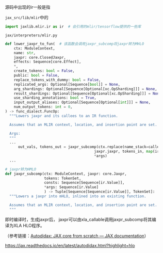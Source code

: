 

源码中出现的ir一般是指



`jax_src/lib/mlir`中的

```python
import jaxlib.mlir.ir as ir  # 会引用的mlir/tensorflow提供的一些库

```





`jax/interpreters/mlir.py`

```python
def lower_jaxpr_to_fun(  # 该函数会调用jaxpr_subcomp将jaxpr转为MHLO
    ctx: ModuleContext,
    name: str,
    jaxpr: core.ClosedJaxpr,
    effects: Sequence[core.Effect],
    *,
    create_tokens: bool = False,
    public: bool = False,
    replace_tokens_with_dummy: bool = False,
    replicated_args: Optional[Sequence[bool]] = None,
    arg_shardings: Optional[Sequence[Optional[xc.OpSharding]]] = None,
    result_shardings: Optional[Sequence[Optional[xc.OpSharding]]] = None,
    use_sharding_annotations: bool = True,
    input_output_aliases: Optional[Sequence[Optional[int]]] = None,
    num_output_tokens: int = 0,
) -> func_dialect.FuncOp:
  """Lowers jaxpr and its callees to an IR function.

  Assumes that an MLIR context, location, and insertion point are set.

  Args:
  """
  ...
      out_vals, tokens_out = jaxpr_subcomp(ctx.replace(name_stack=callee_name_stack),
                                         jaxpr.jaxpr, tokens_in, map(ir_constants, jaxpr.consts),
                                         *args)
  ...

# jaxpr转为HMLO
def jaxpr_subcomp(ctx: ModuleContext, jaxpr: core.Jaxpr,
                  tokens: TokenSet,
                  consts: Sequence[Sequence[ir.Value]],
                  *args: Sequence[ir.Value]
                  ) -> Tuple[Sequence[Sequence[ir.Value]], TokenSet]:
  """Lowers a jaxpr into mHLO, inlined into an existing function.

  Assumes that an MLIR context, location, and insertion point are set.
  """
```



即时编译时，生成jaxpr后， jaxpr可以由xla_callable调用jaxpr_subcomp将其编译为XLA HLO程序。

（参考链接：[Autodidax: JAX core from scratch — JAX documentation](https://jax.readthedocs.io/en/latest/autodidax.html?highlight=hlo)）





https://jax.readthedocs.io/en/latest/autodidax.html?highlight=hlo








